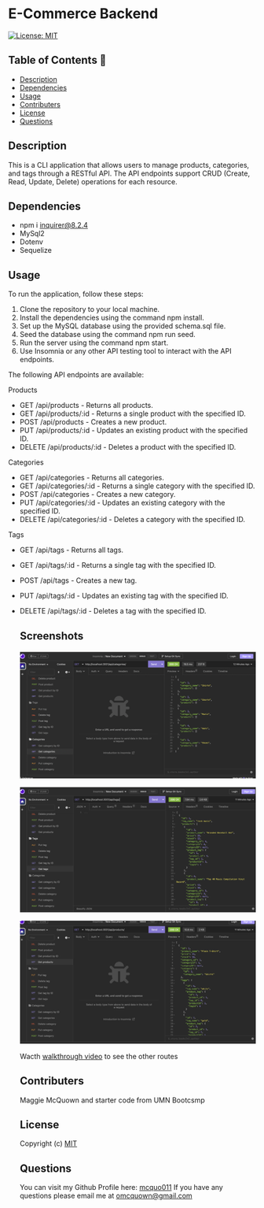 
# E-Commerce Backend
  [![License: MIT](https://img.shields.io/badge/License-MIT-yellow.svg)](https://opensource.org/licenses/MIT)

 ## Table of Contents 📑

  * [Description](#description)
  * [Dependencies](#dependencies)
  * [Usage](#usage)
  * [Contributers](#contributers)
  * [License](#license)
  * [Questions](#questions)

  ## Description 

  This is a CLI application that allows users to manage products, categories, and tags through a RESTful API. The API endpoints support CRUD (Create, Read, Update, Delete) operations for each resource.

  ## Dependencies  

  * npm i inquirer@8.2.4
  * MySql2
  * Dotenv
  * Sequelize

  ## Usage 

  To run the application, follow these steps:

1. Clone the repository to your local machine.
2. Install the dependencies using the command npm install.
3. Set up the MySQL database using the provided schema.sql file.
4. Seed the database using the command npm run seed.
5. Run the server using the command npm start.
6. Use Insomnia or any other API testing tool to interact with the API endpoints.

The following API endpoints are available:

Products
* GET /api/products - Returns all products.
* GET /api/products/:id - Returns a single product with the specified ID.
* POST /api/products - Creates a new product.
* PUT /api/products/:id - Updates an existing product with the specified ID.
* DELETE /api/products/:id - Deletes a product with the specified ID.

Categories
* GET /api/categories - Returns all categories.
* GET /api/categories/:id - Returns a single category with the specified ID.
* POST /api/categories - Creates a new category.
* PUT /api/categories/:id - Updates an existing category with the specified ID.
* DELETE /api/categories/:id - Deletes a category with the specified ID.

Tags
* GET /api/tags - Returns all tags.
* GET /api/tags/:id - Returns a single tag with the specified ID.
* POST /api/tags - Creates a new tag.
* PUT /api/tags/:id - Updates an existing tag with the specified ID.
* DELETE /api/tags/:id - Deletes a tag with the specified ID.

  ## Screenshots

  ![Alt text](./images/Screen%20Shot%202023-03-15%20at%2011.09.54%20AM.png?raw=true "screenshot of routes")

  ![Alt text](./images/Screen%20Shot%202023-03-15%20at%2011.10.03%20AM.png?raw=true "screenshot of get route")

  ![Alt text](./images/Screen%20Shot%202023-03-15%20at%2011.10.10%20AM.png?raw=true "screenshot of get route")

  Wacth [walkthrough video]() to see the other routes

  ## Contributers 

  Maggie McQuown and starter code from UMN Bootcsmp

  ## License 
  
  Copyright (c)
  [MIT](https://opensource.org/licenses/MIT)

  ## Questions 

  You can visit my Github Profile here: [mcquo011](https://github.com/mcquo011/) 
  If you have any questions please email me at omcquown@gmail.com
  
